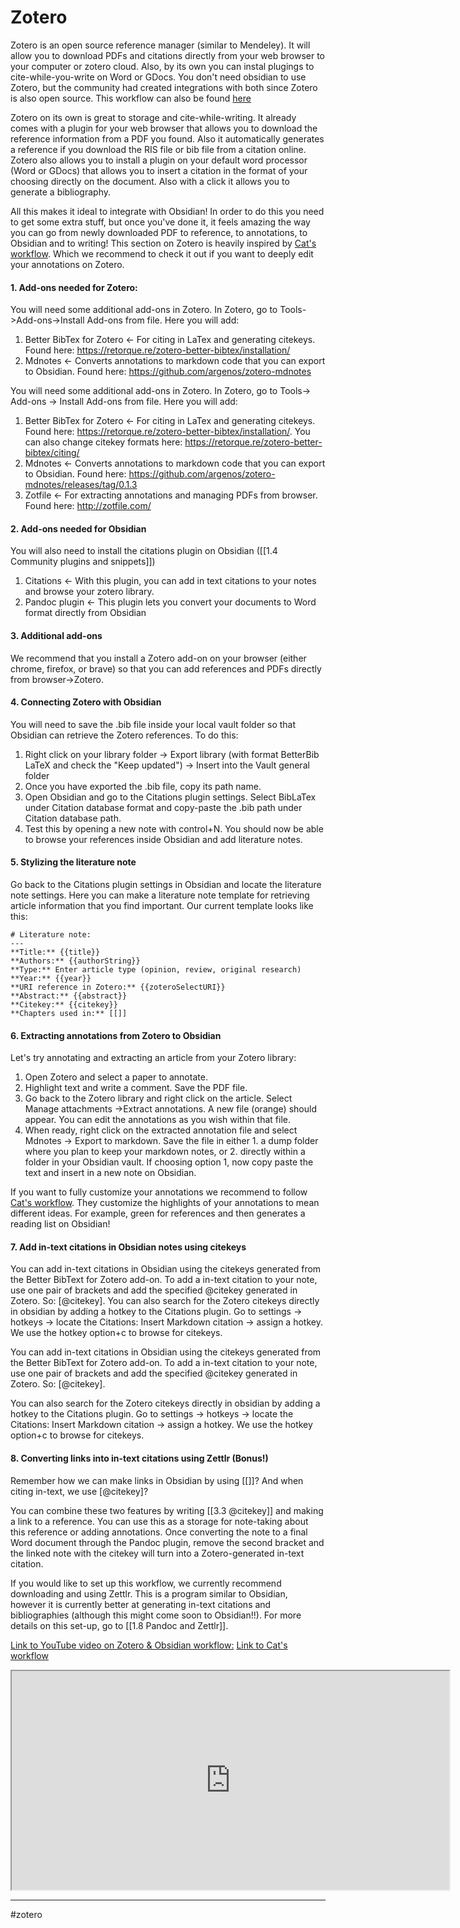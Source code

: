 # Zotero

Zotero is an open source reference manager (similar to Mendeley). It will allow you to download PDFs and citations directly from your web browser to your computer or zotero cloud. Also, by its own you can instal plugings to cite-while-you-write on Word or GDocs. You don't need obsidian to use Zotero, but the community had created integrations with both since Zotero is also open source.
This workflow can also be found [here](https://forum.obsidian.md/t/zotero-zotfile-mdnotes-obsidian-dataview-workflow/15536)

Zotero on its own is great to storage and cite-while-writing. It already comes with a plugin for your web browser that allows you to download the reference information from a PDF you found. Also it automatically generates a reference if you download the RIS file or bib file from a citation online.
Zotero also allows you to install a plugin on your default word processor (Word or GDocs) that allows you to insert a citation in the format of your choosing directly on the document. Also with a click it allows you to generate a bibliography.

All this makes it ideal to integrate with Obsidian! In order to do this you need to get some extra stuff, but once you've done it, it feels amazing the way you can go from newly downloaded PDF to reference, to annotations, to Obsidian and to writing! This section on Zotero is heavily inspired by [Cat's workflow](https://forum.obsidian.md/t/zotero-zotfile-mdnotes-obsidian-dataview-workflow/15536). Which we recommend to check it out if you want to deeply edit your annotations on Zotero.

#### 1. Add-ons needed for Zotero:

You will need some additional add-ons in Zotero. In Zotero, go to Tools->Add-ons->Install Add-ons from file. Here you will add:
1. Better BibTex for Zotero <- For citing in LaTex and generating citekeys. Found here: https://retorque.re/zotero-better-bibtex/installation/
2. Mdnotes <- Converts annotations to markdown code that you can export to Obsidian. Found here: https://github.com/argenos/zotero-mdnotes

You will need some additional add-ons in Zotero. In Zotero, go to Tools-> Add-ons -> Install Add-ons from file. Here you will add:
1. Better BibTex for Zotero <- For citing in LaTex and generating citekeys. Found here: https://retorque.re/zotero-better-bibtex/installation/. You can also change citekey formats here: https://retorque.re/zotero-better-bibtex/citing/
2. Mdnotes <- Converts annotations to markdown code that you can export to Obsidian. Found here: https://github.com/argenos/zotero-mdnotes/releases/tag/0.1.3
3. Zotfile <- For extracting annotations and managing PDFs from browser. Found here: http://zotfile.com/


#### 2. Add-ons needed for Obsidian
You will also need to install the citations plugin on Obsidian ([[1.4 Community plugins and snippets]])
1. Citations <- With this plugin, you can add in text citations to your notes and browse your zotero library. 
2. Pandoc plugin <- This plugin lets you convert your documents to Word format directly from Obsidian


#### 3. Additional add-ons
We recommend that you install a Zotero add-on on your browser (either chrome, firefox, or brave) so that you can add references and PDFs directly from browser->Zotero.


#### 4. Connecting Zotero with Obsidian
You will need to save the .bib file inside your local vault folder so that Obsidian can retrieve the Zotero references. To do this:
1. Right click on your library folder -> Export library (with format BetterBib LaTeX and check the "Keep updated") -> Insert into the Vault general folder
2. Once you have exported the .bib file, copy its path name.
3. Open Obsidian and go to the Citations plugin settings. Select BibLaTex under Citation database format and copy-paste the .bib path under Citation database path.
4. Test this by opening a new note with control+N. You should now be able to browse your references inside Obsidian and add literature notes.

#### 5. Stylizing the literature note
Go back to the Citations plugin settings in Obsidian and locate the literature note settings. Here you can make a literature note template for retrieving article information that you find important. Our current template looks like this:

```
# Literature note:
---
**Title:** {{title}}
**Authors:** {{authorString}}
**Type:** Enter article type (opinion, review, original research)
**Year:** {{year}}
**URI reference in Zotero:** {{zoteroSelectURI}}
**Abstract:** {{abstract}}
**Citekey:** {{citekey}}
**Chapters used in:** [[]]
```

#### 6. Extracting annotations from Zotero to Obsidian
Let's try annotating and extracting an article from your Zotero library:
1. Open Zotero and select a paper to annotate.
2. Highlight text and write a comment. Save the PDF file.
3. Go back to the Zotero library and right click on the article. Select Manage attachments ->Extract annotations. A new file (orange) should appear. You can edit the annotations as you wish within that file.
4. When ready, right click on the extracted annotation file and select Mdnotes -> Export to markdown. Save the file in either 1. a dump folder where you plan to keep your markdown notes, or 2. directly within a folder in your Obsidian vault. If choosing option 1, now copy paste the text and insert in a new note on Obsidian. 

If you want to fully customize your annotations we recommend to follow [Cat's workflow](https://forum.obsidian.md/t/zotero-zotfile-mdnotes-obsidian-dataview-workflow/15536). They customize the highlights of your annotations to mean different ideas. For example, green for references and then generates a reading list on Obsidian!

#### 7. Add in-text citations in Obsidian notes using citekeys
You can add in-text citations in Obsidian using the citekeys generated from the Better BibText for Zotero add-on. To add a in-text citation to your note, use one pair of brackets and add the specified @citekey generated in Zotero. So: [@citekey]. You can also search for the Zotero citekeys directly in obsidian by adding a hotkey to the Citations plugin. Go to settings ->  hotkeys -> locate the Citations: Insert Markdown citation -> assign a hotkey. We use the hotkey option+c to browse for citekeys.

You can add in-text citations in Obsidian using the citekeys generated from the Better BibText for Zotero add-on. To add a in-text citation to your note, use one pair of brackets and add the specified @citekey generated in Zotero. So: [@citekey]. 

You can also search for the Zotero citekeys directly in obsidian by adding a hotkey to the Citations plugin. Go to settings ->  hotkeys -> locate the Citations: Insert Markdown citation -> assign a hotkey. We use the hotkey option+c to browse for citekeys.

#### 8. Converting links into in-text citations using Zettlr (Bonus!)
Remember how we can make links in Obsidian by using [[]]?
And when citing in-text, we use [@citekey]?

You can combine these two features by writing [[3.3 @citekey]] and making a link to a reference. You can use this as a storage for note-taking about this reference or adding annotations. Once converting the note to a final Word document through the Pandoc plugin, remove the second bracket and the linked note with the citekey will turn into a Zotero-generated in-text citation.

If you would like to set up this workflow, we currently recommend downloading and using Zettlr. This is a program similar to Obsidian, however it is currently better at generating in-text citations and bibliographies (although this might come soon to Obsidian!!). For more details on this set-up, go to [[1.8 Pandoc and Zettlr]].


[Link to YouTube video on Zotero & Obsidian workflow:](https://www.youtube.com/watch?v=_Fjhad-Z61o)
[Link to Cat's workflow](https://forum.obsidian.md/t/zotero-zotfile-mdnotes-obsidian-dataview-workflow/15536)

<iframe src="https://www.youtube.com/embed/_Fjhad-Z61o
"width="700" height="350"></iframe>


---
#zotero

